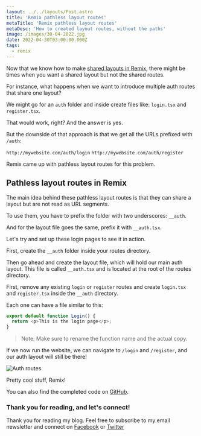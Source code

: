 ```yaml
---
layout: ../../layouts/Post.astro
title: 'Remix pathless layout routes'
metaTitle: 'Remix pathless layout routes'
metaDesc: 'How to created layout routes, without the paths'
image: /images/30-04-2022.jpg
date: 2022-04-30T03:00:00.000Z
tags:
  - remix
---
```


Now that we know how to make [shared layouts in Remix](https://daily-dev-tips.com/posts/remix-shared-layouts-a-first-look/), there might be times when you want a shared layout but not the shared routes.

For instance, what happens when we want to introduce multiple auth routes that share one layout?

We might go for an `auth` folder and inside create files like: `login.tsx` and `register.tsx`.

That would work, right?
And the answer is yes.

But the downside of that approach is that we get all the URLs prefixed with `/auth`:

`http://mywebsite.com/auth/login`
`http://mywebsite.com/auth/register`

Remix came up with pathless layout routes for this problem.

## Pathless layout routes in Remix

The main idea behind these pathless layout routes is that they can share a layout but are not read as URL segments.

To use them, you have to prefix the folder with two underscores: `__auth`.

And for the layout file goes the same, prefix it with `__auth.tsx`.

Let's try and set up these login pages to see it in action.

First, create the `__auth` folder inside your routes directory.

Then go ahead and create the layout file, which will hold our main auth layout.
This file is called `__auth.tsx` and is located at the root of the routes directory.

First, remove any existing `login` or `register` routes and create `login.tsx` and `register.tsx` inside the `__auth` directory.

Each one can have a file similar to this:

```js
export default function Login() {
  return <p>This is the login page</p>;
}
```

> Note: Make sure to rename the function name and the actual copy.

If we now run the website, we can navigate to `/login` and `/register`, and our auth layout will still be there!

![Auth routes](https://cdn.hashnode.com/res/hashnode/image/upload/v1650430431362/jIowK3Dc0.png)

Pretty cool stuff, Remix!

You can also find the completed code on [GitHub](https://github.com/rebelchris/remix-starter/tree/pathless-layout).

### Thank you for reading, and let's connect!

Thank you for reading my blog. Feel free to subscribe to my email newsletter and connect on [Facebook](https://www.facebook.com/DailyDevTipsBlog) or [Twitter](https://twitter.com/DailyDevTips1)
